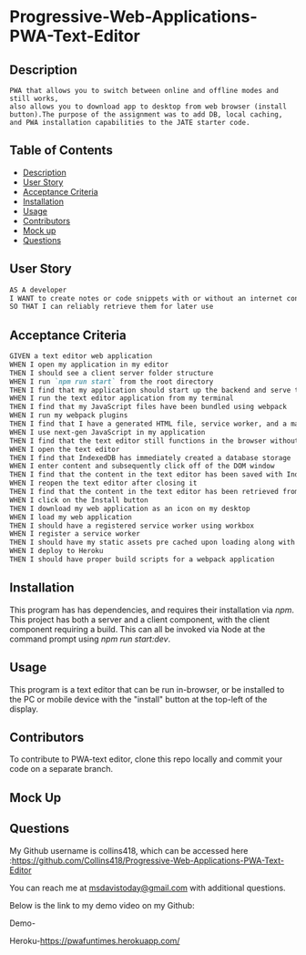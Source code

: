 # Progressive-Web-Applications-PWA-Text-Editor

## Description
    PWA that allows you to switch between online and offline modes and still works,
    also allows you to download app to desktop from web browser (install button).The purpose of the assignment was to add DB, local caching, and PWA installation capabilities to the JATE starter code.

## Table of Contents
- [Description](#description)
- [User Story](#user-story)
- [Acceptance Criteria](#acceptance-criteria)
- [Installation](#installation)
- [Usage](#usage)
- [Contributors](#contributors)
- [Mock up](#mock-up)
- [Questions](#questions)



## User Story

```md
AS A developer
I WANT to create notes or code snippets with or without an internet connection
SO THAT I can reliably retrieve them for later use
```

## Acceptance Criteria

```md
GIVEN a text editor web application
WHEN I open my application in my editor
THEN I should see a client server folder structure
WHEN I run `npm run start` from the root directory
THEN I find that my application should start up the backend and serve the client
WHEN I run the text editor application from my terminal
THEN I find that my JavaScript files have been bundled using webpack
WHEN I run my webpack plugins
THEN I find that I have a generated HTML file, service worker, and a manifest file
WHEN I use next-gen JavaScript in my application
THEN I find that the text editor still functions in the browser without errors
WHEN I open the text editor
THEN I find that IndexedDB has immediately created a database storage
WHEN I enter content and subsequently click off of the DOM window
THEN I find that the content in the text editor has been saved with IndexedDB
WHEN I reopen the text editor after closing it
THEN I find that the content in the text editor has been retrieved from our IndexedDB
WHEN I click on the Install button
THEN I download my web application as an icon on my desktop
WHEN I load my web application
THEN I should have a registered service worker using workbox
WHEN I register a service worker
THEN I should have my static assets pre cached upon loading along with subsequent pages and static assets
WHEN I deploy to Heroku
THEN I should have proper build scripts for a webpack application
```
## Installation

This program has has dependencies, and requires their installation via *npm*.  This project has both a server and a client component, with the client component requiring a build.  This can all be invoked via Node at the command prompt using *npm run start:dev*.

## Usage 
This program is a text editor that can be run in-browser, or be installed to the PC or mobile device with the "install" button at the top-left of the display.

## Contributors
To contribute to PWA-text editor, clone this repo locally and commit your code on a separate branch.

## Mock Up


## Questions
My Github username is collins418, which can be accessed here :https://github.com/Collins418/Progressive-Web-Applications-PWA-Text-Editor

You can reach me at msdavistoday@gmail.com with additional questions.

Below is the link to my demo video on my Github:

Demo-

Heroku-https://pwafuntimes.herokuapp.com/





